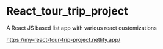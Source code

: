 # React_tour_trip_project
A React JS based list app with various react customizations

https://my-react-tour-trip-project.netlify.app/
